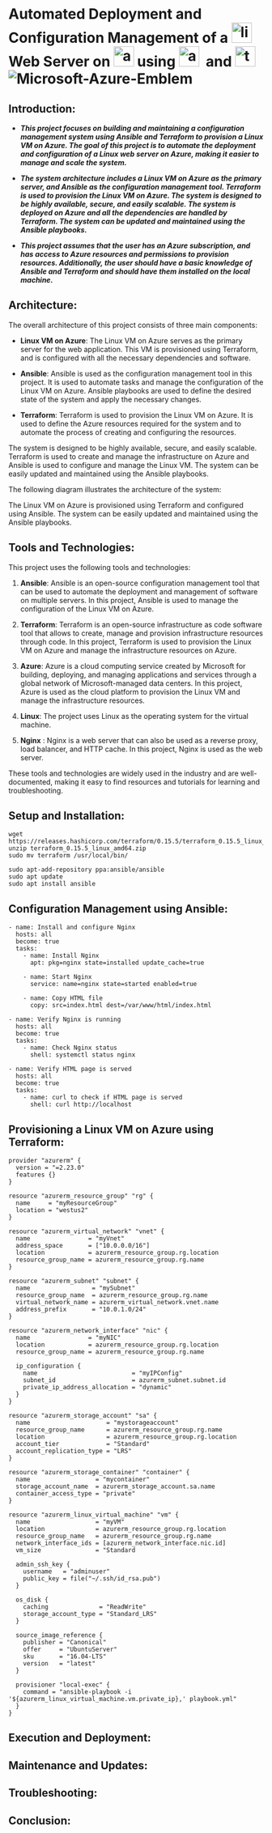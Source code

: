 # Automated Deployment and Configuration Management of a <img src="https://github.com/devicons/devicon/blob/master/icons/linux/linux-original.svg" title="linuxlinux" alt="linux" width="40" height="40"/>&nbsp; Web Server on <img src="https://github.com/devicons/devicon/blob/master/icons/azure/azure-original.svg" title="azure" alt="azure" width="40" height="40"/>&nbsp;using <img src="https://github.com/devicons/devicon/blob/master/icons/ansible/ansible-original-wordmark.svg"  title="ansibleansible" alt="ansible" width="40" height="40"/>&nbsp; and <img src="https://github.com/devicons/devicon/blob/master/icons/terraform/terraform-original.svg" title="terraform" alt="terraform" width="40" height="40"/>&nbsp;![Microsoft-Azure-Emblem](https://user-images.githubusercontent.com/105864615/214821526-b5c01226-fade-4913-a8bd-634cefb98d51.png)


## Introduction:

- ***This project focuses on building and maintaining a configuration management system using Ansible and Terraform to provision a Linux VM on Azure. The goal of this project is to automate the deployment and configuration of a Linux web server on Azure, making it easier to manage and scale the system.***

- ***The system architecture includes a Linux VM on Azure as the primary server, and Ansible as the configuration management tool. Terraform is used to provision the Linux VM on Azure. The system is designed to be highly available, secure, and easily scalable. The system is deployed on Azure and all the dependencies are handled by Terraform. The system can be updated and maintained using the Ansible playbooks.***

- ***This project assumes that the user has an Azure subscription, and has access to Azure resources and permissions to provision resources. Additionally, the user should have a basic knowledge of Ansible and Terraform and should have them installed on the local machine.***

## Architecture:
The overall architecture of this project consists of three main components:

- **Linux VM on Azure**: The Linux VM on Azure serves as the primary server for the web application. This VM is provisioned using Terraform, and is configured with all the necessary dependencies and software.

- **Ansible**: Ansible is used as the configuration management tool in this project. It is used to automate tasks and manage the configuration of the Linux VM on Azure. Ansible playbooks are used to define the desired state of the system and apply the necessary changes.

- **Terraform**: Terraform is used to provision the Linux VM on Azure. It is used to define the Azure resources required for the system and to automate the process of creating and configuring the resources.

The system is designed to be highly available, secure, and easily scalable. Terraform is used to create and manage the infrastructure on Azure and Ansible is used to configure and manage the Linux VM. The system can be easily updated and maintained using the Ansible playbooks.

The following diagram illustrates the architecture of the system:



The Linux VM on Azure is provisioned using Terraform and configured using Ansible. The system can be easily updated and maintained using the Ansible playbooks.

## Tools and Technologies:
This project uses the following tools and technologies:

1. **Ansible**: Ansible is an open-source configuration management tool that can be used to automate the deployment and management of software on multiple servers. In this project, Ansible is used to manage the configuration of the Linux VM on Azure.

2. **Terraform**: Terraform is an open-source infrastructure as code software tool that allows to create, manage and provision infrastructure resources through code. In this project, Terraform is used to provision the Linux VM on Azure and manage the infrastructure resources on Azure.

3. **Azure**: Azure is a cloud computing service created by Microsoft for building, deploying, and managing applications and services through a global network of Microsoft-managed data centers. In this project, Azure is used as the cloud platform to provision the Linux VM and manage the infrastructure resources.

4. **Linux**: The project uses Linux as the operating system for the virtual machine.

5. **Nginx** : Nginx is a web server that can also be used as a reverse proxy, load balancer, and HTTP cache. In this project, Nginx is used as the web server.

These tools and technologies are widely used in the industry and are well-documented, making it easy to find resources and tutorials for learning and troubleshooting.

## Setup and Installation: 
```
wget https://releases.hashicorp.com/terraform/0.15.5/terraform_0.15.5_linux_amd64.zip
unzip terraform_0.15.5_linux_amd64.zip
sudo mv terraform /usr/local/bin/
```
```
sudo apt-add-repository ppa:ansible/ansible
sudo apt update
sudo apt install ansible
```
## Configuration Management using Ansible:
```
- name: Install and configure Nginx
  hosts: all
  become: true
  tasks:
    - name: Install Nginx
      apt: pkg=nginx state=installed update_cache=true

    - name: Start Nginx
      service: name=nginx state=started enabled=true

    - name: Copy HTML file
      copy: src=index.html dest=/var/www/html/index.html
      
- name: Verify Nginx is running
  hosts: all
  become: true
  tasks:
    - name: Check Nginx status
      shell: systemctl status nginx

- name: Verify HTML page is served
  hosts: all
  become: true
  tasks:
    - name: curl to check if HTML page is served
      shell: curl http://localhost
```

## Provisioning a Linux VM on Azure using Terraform:
```
provider "azurerm" {
  version = "=2.23.0"
  features {}
}

resource "azurerm_resource_group" "rg" {
  name     = "myResourceGroup"
  location = "westus2"
}

resource "azurerm_virtual_network" "vnet" {
  name                = "myVnet"
  address_space       = ["10.0.0.0/16"]
  location            = azurerm_resource_group.rg.location
  resource_group_name = azurerm_resource_group.rg.name
}

resource "azurerm_subnet" "subnet" {
  name                 = "mySubnet"
  resource_group_name  = azurerm_resource_group.rg.name
  virtual_network_name = azurerm_virtual_network.vnet.name
  address_prefix       = "10.0.1.0/24"
}

resource "azurerm_network_interface" "nic" {
  name                = "myNIC"
  location            = azurerm_resource_group.rg.location
  resource_group_name = azurerm_resource_group.rg.name

  ip_configuration {
    name                          = "myIPConfig"
    subnet_id                     = azurerm_subnet.subnet.id
    private_ip_address_allocation = "dynamic"
  }
}

resource "azurerm_storage_account" "sa" {
  name                     = "mystorageaccount"
  resource_group_name      = azurerm_resource_group.rg.name
  location                 = azurerm_resource_group.rg.location
  account_tier             = "Standard"
  account_replication_type = "LRS"
}

resource "azurerm_storage_container" "container" {
  name                  = "mycontainer"
  storage_account_name  = azurerm_storage_account.sa.name
  container_access_type = "private"
}

resource "azurerm_linux_virtual_machine" "vm" {
  name                  = "myVM"
  location              = azurerm_resource_group.rg.location
  resource_group_name   = azurerm_resource_group.rg.name
  network_interface_ids = [azurerm_network_interface.nic.id]
  vm_size               = "Standard
  
  admin_ssh_key {
    username   = "adminuser"
    public_key = file("~/.ssh/id_rsa.pub")
  }

  os_disk {
    caching              = "ReadWrite"
    storage_account_type = "Standard_LRS"
  }

  source_image_reference {
    publisher = "Canonical"
    offer     = "UbuntuServer"
    sku       = "16.04-LTS"
    version   = "latest"
  }
  
  provisioner "local-exec" {
    command = "ansible-playbook -i '${azurerm_linux_virtual_machine.vm.private_ip},' playbook.yml"
  }
}
```
## Execution and Deployment: 

## Maintenance and Updates: 

## Troubleshooting:

## Conclusion:
